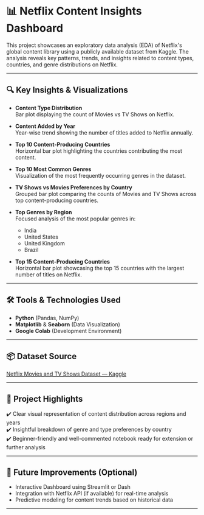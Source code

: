 # 📊 Netflix Content Insights Dashboard

This project showcases an exploratory data analysis (EDA) of Netflix's global content library using a publicly available dataset from Kaggle. The analysis reveals key patterns, trends, and insights related to content types, countries, and genre distributions on Netflix.

---

## 🔍 Key Insights & Visualizations

- **Content Type Distribution**  
  Bar plot displaying the count of Movies vs TV Shows on Netflix.

- **Content Added by Year**  
  Year-wise trend showing the number of titles added to Netflix annually.

- **Top 10 Content-Producing Countries**  
  Horizontal bar plot highlighting the countries contributing the most content.

- **Top 10 Most Common Genres**  
  Visualization of the most frequently occurring genres in the dataset.

- **TV Shows vs Movies Preferences by Country**  
  Grouped bar plot comparing the counts of Movies and TV Shows across top content-producing countries.

- **Top Genres by Region**  
  Focused analysis of the most popular genres in:
  - India
  - United States
  - United Kingdom
  - Brazil

- **Top 15 Content-Producing Countries**  
  Horizontal bar plot showcasing the top 15 countries with the largest number of titles on Netflix.

---

## 🛠️ Tools & Technologies Used

- **Python** (Pandas, NumPy)
- **Matplotlib** & **Seaborn** (Data Visualization)
- **Google Colab** (Development Environment)

---

## 📦 Dataset Source

[Netflix Movies and TV Shows Dataset — Kaggle](https://www.kaggle.com/datasets/shivamb/netflix-shows)

---

## 📌 Project Highlights

✔️ Clear visual representation of content distribution across regions and years  
✔️ Insightful breakdown of genre and type preferences by country  
✔️ Beginner-friendly and well-commented notebook ready for extension or further analysis

---

## 🚀 Future Improvements (Optional)

- Interactive Dashboard using Streamlit or Dash  
- Integration with Netflix API (if available) for real-time analysis  
- Predictive modeling for content trends based on historical data  

---

